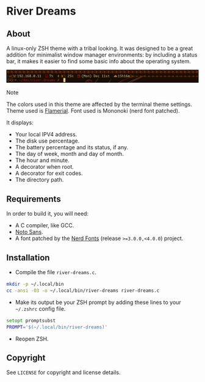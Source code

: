 # River Dreams
## About
A linux-only ZSH theme with a tribal looking. It was designed to be a great
addition for minimalist window manager environments: by including a status bar,
it makes it easier to find some basic info about the operating system.

![](preview.png)

> [!NOTE]
> The colors used in this theme are affected by the terminal theme settings.
> Theme used is [Flamerial](https://github.com/skippyr/flamerial). Font used is
> Mononoki (nerd font patched).

It displays:

- Your local IPV4 address.
- The disk use percentage.
- The battery percentage and its status, if any.
- The day of week, month and day of month.
- The hour and minute.
- A decorator when root.
- A decorator for exit codes.
- The directory path.

## Requirements
In order to build it, you will need:

- A C compiler, like GCC.
- [Noto Sans](https://fonts.google.com/noto/specimen/Noto+Sans).
- A font patched by the [Nerd Fonts](https://www.nerdfonts.com/font-downloads)
  (release `>=3.0.0,<4.0.0`) project.

## Installation
- Compile the file `river-dreams.c`.

```bash
mkdir -p ~/.local/bin
cc -ansi -O3 -o ~/.local/bin/river-dreams river-dreams.c
```

- Make its output be your ZSH prompt by adding these lines to your `~/.zshrc`
  config file.

```zsh
setopt promptsubst
PROMPT='$(~/.local/bin/river-dreams)'
```

- Reopen ZSH.

## Copyright
See `LICENSE` for copyright and license details.
